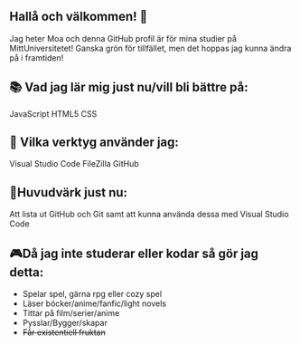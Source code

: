## Hallå och välkommen! 👋

Jag heter Moa och denna GitHub profil är för mina studier på MittUniversitetet! Ganska grön för tillfället, men det hoppas jag kunna ändra på i framtiden! 

 ## 📚 Vad jag lär mig just nu/vill bli bättre på:
JavaScript HTML5 CSS

## 🧰 Vilka verktyg använder jag:

Visual Studio Code FileZilla GitHub

## 🤕Huvudvärk just nu:
Att lista ut GitHub och Git samt att kunna använda dessa med Visual Studio Code

## 🎮Då jag inte studerar eller kodar så gör jag detta:
- Spelar spel, gärna rpg eller cozy spel
- Läser böcker/anime/fanfic/light novels
- Tittar på film/serier/anime
- Pysslar/Bygger/skapar
- ~~Får existentiell fruktan~~

